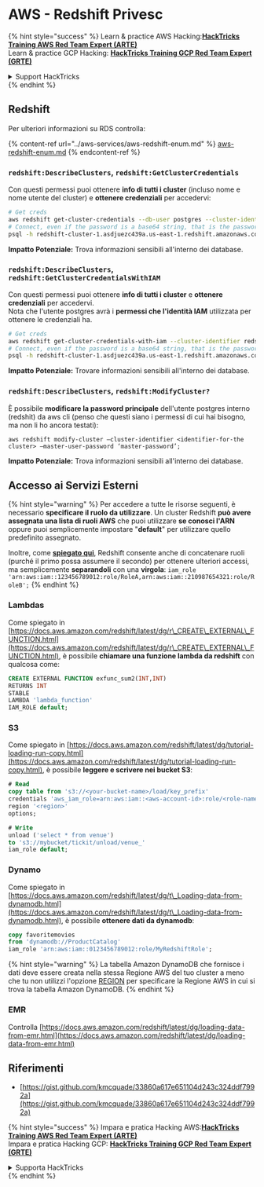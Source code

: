 # AWS - Redshift Privesc

{% hint style="success" %}
Learn & practice AWS Hacking:<img src="../../../.gitbook/assets/image (1).png" alt="" data-size="line">[**HackTricks Training AWS Red Team Expert (ARTE)**](https://training.hacktricks.xyz/courses/arte)<img src="../../../.gitbook/assets/image (1).png" alt="" data-size="line">\
Learn & practice GCP Hacking: <img src="../../../.gitbook/assets/image (2).png" alt="" data-size="line">[**HackTricks Training GCP Red Team Expert (GRTE)**<img src="../../../.gitbook/assets/image (2).png" alt="" data-size="line">](https://training.hacktricks.xyz/courses/grte)

<details>

<summary>Support HackTricks</summary>

* Check the [**subscription plans**](https://github.com/sponsors/carlospolop)!
* **Join the** 💬 [**Discord group**](https://discord.gg/hRep4RUj7f) or the [**telegram group**](https://t.me/peass) or **follow** us on **Twitter** 🐦 [**@hacktricks\_live**](https://twitter.com/hacktricks\_live)**.**
* **Share hacking tricks by submitting PRs to the** [**HackTricks**](https://github.com/carlospolop/hacktricks) and [**HackTricks Cloud**](https://github.com/carlospolop/hacktricks-cloud) github repos.

</details>
{% endhint %}

## Redshift

Per ulteriori informazioni su RDS controlla:

{% content-ref url="../aws-services/aws-redshift-enum.md" %}
[aws-redshift-enum.md](../aws-services/aws-redshift-enum.md)
{% endcontent-ref %}

### `redshift:DescribeClusters`, `redshift:GetClusterCredentials`

Con questi permessi puoi ottenere **info di tutti i cluster** (incluso nome e nome utente del cluster) e **ottenere credenziali** per accedervi:
```bash
# Get creds
aws redshift get-cluster-credentials --db-user postgres --cluster-identifier redshift-cluster-1
# Connect, even if the password is a base64 string, that is the password
psql -h redshift-cluster-1.asdjuezc439a.us-east-1.redshift.amazonaws.com -U "IAM:<username>" -d template1 -p 5439
```
**Impatto Potenziale:** Trova informazioni sensibili all'interno dei database.

### `redshift:DescribeClusters`, `redshift:GetClusterCredentialsWithIAM`

Con questi permessi puoi ottenere **info di tutti i cluster** e **ottenere credenziali** per accedervi.\
Nota che l'utente postgres avrà i **permessi che l'identità IAM** utilizzata per ottenere le credenziali ha.
```bash
# Get creds
aws redshift get-cluster-credentials-with-iam --cluster-identifier redshift-cluster-1
# Connect, even if the password is a base64 string, that is the password
psql -h redshift-cluster-1.asdjuezc439a.us-east-1.redshift.amazonaws.com -U "IAMR:AWSReservedSSO_AdministratorAccess_4601154638985c45" -d template1 -p 5439
```
**Impatto Potenziale:** Trovare informazioni sensibili all'interno dei database.

### `redshift:DescribeClusters`, `redshift:ModifyCluster?`

È possibile **modificare la password principale** dell'utente postgres interno (redshit) da aws cli (penso che questi siano i permessi di cui hai bisogno, ma non li ho ancora testati):
```
aws redshift modify-cluster –cluster-identifier <identifier-for-the cluster> –master-user-password ‘master-password’;
```
**Impatto Potenziale:** Trova informazioni sensibili all'interno dei database.

## Accesso ai Servizi Esterni

{% hint style="warning" %}
Per accedere a tutte le risorse seguenti, è necessario **specificare il ruolo da utilizzare**. Un cluster Redshift **può avere assegnata una lista di ruoli AWS** che puoi utilizzare **se conosci l'ARN** oppure puoi semplicemente impostare "**default**" per utilizzare quello predefinito assegnato.

Inoltre, come [**spiegato qui**](https://docs.aws.amazon.com/redshift/latest/mgmt/authorizing-redshift-service.html), Redshift consente anche di concatenare ruoli (purché il primo possa assumere il secondo) per ottenere ulteriori accessi, ma semplicemente **separandoli** con una **virgola**: `iam_role 'arn:aws:iam::123456789012:role/RoleA,arn:aws:iam::210987654321:role/RoleB';`
{% endhint %}

### Lambdas

Come spiegato in [https://docs.aws.amazon.com/redshift/latest/dg/r\_CREATE\_EXTERNAL\_FUNCTION.html](https://docs.aws.amazon.com/redshift/latest/dg/r\_CREATE\_EXTERNAL\_FUNCTION.html), è possibile **chiamare una funzione lambda da redshift** con qualcosa come:
```sql
CREATE EXTERNAL FUNCTION exfunc_sum2(INT,INT)
RETURNS INT
STABLE
LAMBDA 'lambda_function'
IAM_ROLE default;
```
### S3

Come spiegato in [https://docs.aws.amazon.com/redshift/latest/dg/tutorial-loading-run-copy.html](https://docs.aws.amazon.com/redshift/latest/dg/tutorial-loading-run-copy.html), è possibile **leggere e scrivere nei bucket S3**:
```sql
# Read
copy table from 's3://<your-bucket-name>/load/key_prefix'
credentials 'aws_iam_role=arn:aws:iam::<aws-account-id>:role/<role-name>'
region '<region>'
options;

# Write
unload ('select * from venue')
to 's3://mybucket/tickit/unload/venue_'
iam_role default;
```
### Dynamo

Come spiegato in [https://docs.aws.amazon.com/redshift/latest/dg/t\_Loading-data-from-dynamodb.html](https://docs.aws.amazon.com/redshift/latest/dg/t\_Loading-data-from-dynamodb.html), è possibile **ottenere dati da dynamodb**:
```sql
copy favoritemovies
from 'dynamodb://ProductCatalog'
iam_role 'arn:aws:iam::0123456789012:role/MyRedshiftRole';
```
{% hint style="warning" %}
La tabella Amazon DynamoDB che fornisce i dati deve essere creata nella stessa Regione AWS del tuo cluster a meno che tu non utilizzi l'opzione [REGION](https://docs.aws.amazon.com/redshift/latest/dg/copy-parameters-data-source-s3.html#copy-region) per specificare la Regione AWS in cui si trova la tabella Amazon DynamoDB.
{% endhint %}

### EMR

Controlla [https://docs.aws.amazon.com/redshift/latest/dg/loading-data-from-emr.html](https://docs.aws.amazon.com/redshift/latest/dg/loading-data-from-emr.html)

## Riferimenti

* [https://gist.github.com/kmcquade/33860a617e651104d243c324ddf7992a](https://gist.github.com/kmcquade/33860a617e651104d243c324ddf7992a)

{% hint style="success" %}
Impara e pratica Hacking AWS:<img src="../../../.gitbook/assets/image (1).png" alt="" data-size="line">[**HackTricks Training AWS Red Team Expert (ARTE)**](https://training.hacktricks.xyz/courses/arte)<img src="../../../.gitbook/assets/image (1).png" alt="" data-size="line">\
Impara e pratica Hacking GCP: <img src="../../../.gitbook/assets/image (2).png" alt="" data-size="line">[**HackTricks Training GCP Red Team Expert (GRTE)**<img src="../../../.gitbook/assets/image (2).png" alt="" data-size="line">](https://training.hacktricks.xyz/courses/grte)

<details>

<summary>Supporta HackTricks</summary>

* Controlla i [**piani di abbonamento**](https://github.com/sponsors/carlospolop)!
* **Unisciti al** 💬 [**gruppo Discord**](https://discord.gg/hRep4RUj7f) o al [**gruppo telegram**](https://t.me/peass) o **seguici** su **Twitter** 🐦 [**@hacktricks\_live**](https://twitter.com/hacktricks\_live)**.**
* **Condividi trucchi di hacking inviando PR ai** [**HackTricks**](https://github.com/carlospolop/hacktricks) e [**HackTricks Cloud**](https://github.com/carlospolop/hacktricks-cloud) repos su github.

</details>
{% endhint %}
